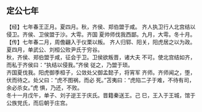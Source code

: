 ## 定公七年

【经】七年春王正月。夏四月。秋，齐侯、郑伯盟于咸。
齐人执卫行人北宫结以侵卫。齐侯、卫侯盟于沙。大雩。齐国
夏帅师伐我西鄙。九月，大雩。冬十月。  
【传】七年春二月，周儋翩入于仪栗以叛。
齐人归郓、阳关，阳虎居之以为政。  
夏四月，单武公、刘桓公败尹氏于穷谷。  
秋，齐侯、郑伯盟于咸，征会于卫。卫侯欲叛晋，诸大夫
不可。使北宫结如齐，而私于齐侯曰：“执结以侵我。”齐侯
従之，乃盟于琐。  
齐国夏伐我。阳虎御季桓子，公敛处父御孟懿子，将宵军
齐师。齐师闻之，堕，伏而待之。处父曰：“虎不图祸，而必
死。”苫夷曰：“虎陷二子于难，不待有司，余必杀女。”虎
惧，乃还，不败。  
冬十一月戊午，单子、刘子逆王于庆氏。晋籍秦送王。己
巳，王入于王城，馆于公族党氏，而后朝于庄宫。  

